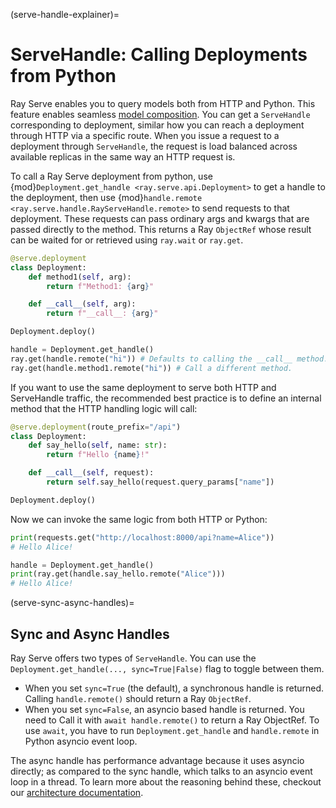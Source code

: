 (serve-handle-explainer)=

# ServeHandle: Calling Deployments from Python

Ray Serve enables you to query models both from HTTP and Python. This feature
enables seamless [model composition](serve-model-composition). You can
get a `ServeHandle` corresponding to deployment, similar how you can
reach a deployment through HTTP via a specific route. When you issue a request
to a deployment through `ServeHandle`, the request is load balanced across
available replicas in the same way an HTTP request is.

To call a Ray Serve deployment from python, use {mod}`Deployment.get_handle <ray.serve.api.Deployment>`
to get a handle to the deployment, then use
{mod}`handle.remote <ray.serve.handle.RayServeHandle.remote>` to send requests
to that deployment. These requests can pass ordinary args and kwargs that are
passed directly to the method. This returns a Ray `ObjectRef` whose result
can be waited for or retrieved using `ray.wait` or `ray.get`.

```python
@serve.deployment
class Deployment:
    def method1(self, arg):
        return f"Method1: {arg}"

    def __call__(self, arg):
        return f"__call__: {arg}"

Deployment.deploy()

handle = Deployment.get_handle()
ray.get(handle.remote("hi")) # Defaults to calling the __call__ method.
ray.get(handle.method1.remote("hi")) # Call a different method.
```

If you want to use the same deployment to serve both HTTP and ServeHandle traffic, the recommended best practice is to define an internal method that the HTTP handling logic will call:

```python
@serve.deployment(route_prefix="/api")
class Deployment:
    def say_hello(self, name: str):
        return f"Hello {name}!"

    def __call__(self, request):
        return self.say_hello(request.query_params["name"])

Deployment.deploy()
```

Now we can invoke the same logic from both HTTP or Python:

```python
print(requests.get("http://localhost:8000/api?name=Alice"))
# Hello Alice!

handle = Deployment.get_handle()
print(ray.get(handle.say_hello.remote("Alice")))
# Hello Alice!
```

(serve-sync-async-handles)=

## Sync and Async Handles

Ray Serve offers two types of `ServeHandle`. You can use the `Deployment.get_handle(..., sync=True|False)`
flag to toggle between them.

- When you set `sync=True` (the default), a synchronous handle is returned.
  Calling `handle.remote()` should return a Ray `ObjectRef`.
- When you set `sync=False`, an asyncio based handle is returned. You need to
  Call it with `await handle.remote()` to return a Ray ObjectRef. To use `await`,
  you have to run `Deployment.get_handle` and `handle.remote` in Python asyncio event loop.

The async handle has performance advantage because it uses asyncio directly; as compared
to the sync handle, which talks to an asyncio event loop in a thread. To learn more about
the reasoning behind these, checkout our [architecture documentation](serve-architecture).
